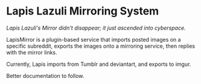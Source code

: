 # Lapis Lazuli Mirroring System
_Lapis Lazuli's Mirror didn't disappear; it just ascended into cyberspace._

LapisMirror is a plugin-based service that imports posted images on a specific subreddit,
exports the images onto a mirroring service, then replies with the mirror links.

Currently, Lapis imports from Tumblr and deviantart, and exports to imgur.

Better documentation to follow.
